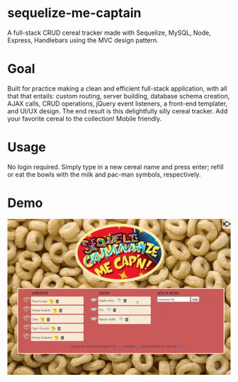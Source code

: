 # sequelize-me-captain
A full-stack CRUD cereal tracker made with Sequelize, MySQL, Node, Express, Handlebars using the MVC design pattern.

# Goal
Built for practice making a clean and efficient full-stack application, with all that that entails: custom routing, server building, database schema creation, AJAX calls, CRUD operations, jQuery event listeners, a front-end templater, and UI/UX design. The end result is this delightfully silly cereal tracker. Add your favorite cereal to the collection! Mobile friendly.

# Usage
No login required. Simply type in a new cereal name and press enter; refill or eat the bowls with the milk and pac-man symbols, respectively.

# Demo
![](sequelize-demo.gif)
